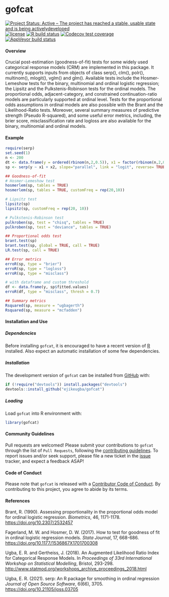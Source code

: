 
<!-- README.md is generated from README.Rmd. Please edit that file -->

# gofcat

<!-- badges: start -->

[![Project Status: Active – The project has reached a stable, usable
state and is being
activelydeveloped](https://www.repostatus.org/badges/latest/active.svg)](https://www.repostatus.org/#active)
[![license](https://img.shields.io/badge/license-GPL--2-blue.svg)](https://www.gnu.org/licenses/gpl-2.0.en.html)
[![R build
status](https://github.com/ejikeugba/gofcat/workflows/R-CMD-check/badge.svg)](https://github.com/ejikeugba/gofcat/actions)
[![Codecov test
coverage](https://codecov.io/gh/ejikeugba/gofcat/branch/main/graph/badge.svg)](https://codecov.io/gh/ejikeugba/gofcat?branch=main)
[![AppVeyor build
status](https://ci.appveyor.com/api/projects/status/github/ejikeugba/gofcat?branch=master&svg=true)](https://ci.appveyor.com/project/ejikeugba/gofcat)
<!-- badges: end -->

#### Overview

Crucial post-estimation (goodness-of-fit) tests for some widely used
categorical response models (CRM) are implemented in this package. It
currently supports inputs from objects of class serp(), clm(), polr(),
multinom(), mlogit(), vglm() and glm(). Available tests include the
Hosmer-Lemeshow tests for the binary, multinomial and ordinal logistic
regression; the Lipsitz and the Pulkstenis-Robinson tests for the
ordinal models. The proportional odds, adjacent-category, and
constrained continuation-ratio models are particularly supported at
ordinal level. Tests for the proportional odds assumptions in ordinal
models are also possible with the Brant and the Likelihood-Ratio tests.
Moreover, several summary measures of predictive strength (Pseudo
R-squared), and some useful error metrics, including, the brier score,
misclassification rate and logloss are also available for the binary,
multinomial and ordinal models.

#### Example

``` r
require(serp)
set.seed(1)
n <- 200
dt <- data.frame(y = ordered(rbinom(n,2,0.5)), x1 = factor(rbinom(n,2,0.7)), x2 = runif(n))
sp <- serp(y ~ x1 + x2, slope="parallel", link = "logit", reverse= TRUE, data = dt)
```

``` r
## Goodness-of-fit
# Hosmer-Lemeshow test
hosmerlem(sp, tables = TRUE)
hosmerlem(sp, tables = TRUE, customFreq = rep(20,10))

# Lipsitz test
lipsitz(sp)
lipsitz(sp, customFreq = rep(20, 10))

# Pulkstenis-Robinson test
pulkroben(sp, test = "chisq", tables = TRUE)
pulkroben(sp, test = "deviance", tables = TRUE)
```

``` r
## Proportional odds test
brant.test(sp)
brant.test(sp, global = TRUE, call = TRUE)
LR.test(sp, call = TRUE)
```

``` r
## Error metrics
erroR(sp, type = "brier")
erroR(sp, type = "logloss")
erroR(sp, type = "misclass")

# with dataframe and custom threshold
df <- data.frame(y, sp$fitted.values)
erroR(df, type = "misclass", thresh = 0.7)
```

``` r
## Summary metrics
Rsquared(sp, measure = "ugbagerth")
Rsquared(sp, measure = "mcfadden")
```

#### Installation and Use

##### Dependencies

Before installing `gofcat`, it is encouraged to have a recent version of
[R](https://cran.r-project.org/bin/windows/base/) installed. Also expect
an automatic installation of some few dependencies.

##### Installation

The development version of `gofcat` can be installed from
[GitHub](https://github.com/ejikeugba/gofcat) with:

``` r
if (!require("devtools")) install.packages("devtools")
devtools::install_github("ejikeugba/gofcat")
```

##### Loading

Load `gofcat` into R environment with:

``` r
library(gofcat)
```

#### Community Guidelines

Pull requests are welcomed! Please submit your contributions to `gofcat`
through the list of `Pull Requests`, following the [contributing
guidelines](https://ejikeugba.github.io/serp/CONTRIBUTING.html). To
report issues and/or seek support, please file a new ticket in the
[issue](https://github.com/ejikeugba/gofcat/issues) tracker, and expect
a feedback ASAP!

#### Code of Conduct

Please note that `gofcat` is released with a [Contributor Code of
Conduct](https://github.com/ejikeugba/gofcat/blob/main/CODE_OF_CONDUCT.md).
By contributing to this project, you agree to abide by its terms.

#### References

Brant, R. (1990). Assessing proportionality in the proportional odds
model for ordinal logistic regression. *Biometrics*, 46, 1171-1178.
<https://doi.org/10.2307/2532457>

Fagerland, M. W. and Hosmer, D. W. (2017). How to test for goodness of
fit in ordinal logistic regression models. *Stata Journal*, 17, 668-686.
<https://doi.org/10.1177/1536867X1701700308>

Ugba, E. R. and Gertheiss, J. (2018). An Augmented Likelihood Ratio
Index for Categorical Response Models. In *Proceedings of 33rd
International Workshop on Statistical Modelling*, Bristol, 293-298.
<http://www.statmod.org/workshops_archive_proceedings_2018.html>

Ugba, E. R. (2021). serp: An R package for smoothing in ordinal
regression *Journal of Open Source Software*, 6(66), 3705.
<https://doi.org/10.21105/joss.03705>
